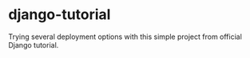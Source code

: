 # django-tutorial
Trying several deployment options with this simple project from official Django tutorial.
